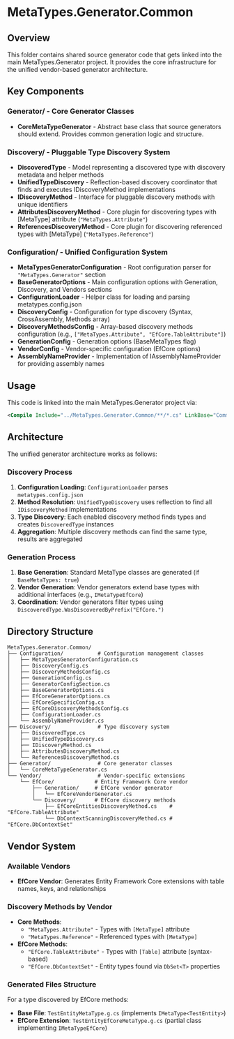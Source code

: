 # MetaTypes.Generator.Common

## Overview
This folder contains shared source generator code that gets linked into the main MetaTypes.Generator project. It provides the core infrastructure for the unified vendor-based generator architecture.

## Key Components

### Generator/ - Core Generator Classes
- **CoreMetaTypeGenerator** - Abstract base class that source generators should extend. Provides common generation logic and structure.

### Discovery/ - Pluggable Type Discovery System
- **DiscoveredType** - Model representing a discovered type with discovery metadata and helper methods
- **UnifiedTypeDiscovery** - Reflection-based discovery coordinator that finds and executes IDiscoveryMethod implementations
- **IDiscoveryMethod** - Interface for pluggable discovery methods with unique identifiers
- **AttributesDiscoveryMethod** - Core plugin for discovering types with [MetaType] attribute (`"MetaTypes.Attribute"`)
- **ReferencesDiscoveryMethod** - Core plugin for discovering referenced types with [MetaType] (`"MetaTypes.Reference"`)

### Configuration/ - Unified Configuration System
- **MetaTypesGeneratorConfiguration** - Root configuration parser for `"MetaTypes.Generator"` section
- **BaseGeneratorOptions** - Main configuration options with Generation, Discovery, and Vendors sections
- **ConfigurationLoader** - Helper class for loading and parsing metatypes.config.json
- **DiscoveryConfig** - Configuration for type discovery (Syntax, CrossAssembly, Methods array)
- **DiscoveryMethodsConfig** - Array-based discovery methods configuration (e.g., `["MetaTypes.Attribute", "EfCore.TableAttribute"]`)
- **GenerationConfig** - Generation options (BaseMetaTypes flag)
- **VendorConfig** - Vendor-specific configuration (EfCore options)
- **AssemblyNameProvider** - Implementation of IAssemblyNameProvider for providing assembly names

## Usage
This code is linked into the main MetaTypes.Generator project via:
```xml
<Compile Include="../MetaTypes.Generator.Common/**/*.cs" LinkBase="Common" />
```

## Architecture
The unified generator architecture works as follows:

### Discovery Process
1. **Configuration Loading**: `ConfigurationLoader` parses `metatypes.config.json`
2. **Method Resolution**: `UnifiedTypeDiscovery` uses reflection to find all `IDiscoveryMethod` implementations
3. **Type Discovery**: Each enabled discovery method finds types and creates `DiscoveredType` instances
4. **Aggregation**: Multiple discovery methods can find the same type, results are aggregated

### Generation Process
1. **Base Generation**: Standard MetaType classes are generated (if `BaseMetaTypes: true`)
2. **Vendor Generation**: Vendor generators extend base types with additional interfaces (e.g., `IMetaTypeEfCore`)
3. **Coordination**: Vendor generators filter types using `DiscoveredType.WasDiscoveredByPrefix("EfCore.")`

## Directory Structure
```
MetaTypes.Generator.Common/
├── Configuration/           # Configuration management classes
│   ├── MetaTypesGeneratorConfiguration.cs
│   ├── DiscoveryConfig.cs
│   ├── DiscoveryMethodsConfig.cs
│   ├── GenerationConfig.cs
│   ├── GeneratorConfigSection.cs
│   ├── BaseGeneratorOptions.cs
│   ├── EfCoreGeneratorOptions.cs
│   ├── EfCoreSpecificConfig.cs
│   ├── EfCoreDiscoveryMethodsConfig.cs
│   ├── ConfigurationLoader.cs
│   └── AssemblyNameProvider.cs
├── Discovery/               # Type discovery system
│   ├── DiscoveredType.cs
│   ├── UnifiedTypeDiscovery.cs
│   ├── IDiscoveryMethod.cs
│   ├── AttributesDiscoveryMethod.cs
│   └── ReferencesDiscoveryMethod.cs
├── Generator/               # Core generator classes
│   └── CoreMetaTypeGenerator.cs
└── Vendor/                  # Vendor-specific extensions
    └── EfCore/             # Entity Framework Core vendor
        ├── Generation/     # EfCore vendor generator
        │   └── EfCoreVendorGenerator.cs
        └── Discovery/      # EfCore discovery methods
            ├── EfCoreEntitiesDiscoveryMethod.cs    # "EfCore.TableAttribute"
            └── DbContextScanningDiscoveryMethod.cs # "EfCore.DbContextSet"
```

## Vendor System

### Available Vendors
- **EfCore Vendor**: Generates Entity Framework Core extensions with table names, keys, and relationships

### Discovery Methods by Vendor
- **Core Methods**:
  - `"MetaTypes.Attribute"` - Types with `[MetaType]` attribute
  - `"MetaTypes.Reference"` - Referenced types with `[MetaType]`
- **EfCore Methods**:
  - `"EfCore.TableAttribute"` - Types with `[Table]` attribute (syntax-based)
  - `"EfCore.DbContextSet"` - Entity types found via `DbSet<T>` properties

### Generated Files Structure
For a type discovered by EfCore methods:
- **Base File**: `TestEntityMetaType.g.cs` (implements `IMetaType<TestEntity>`)
- **EfCore Extension**: `TestEntityEfCoreMetaType.g.cs` (partial class implementing `IMetaTypeEfCore`)
```